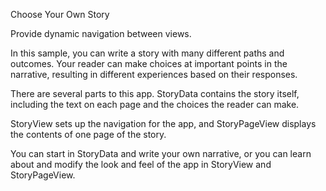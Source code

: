 Choose Your Own Story

Provide dynamic navigation between views.

In this sample, you can write a story with many different paths and outcomes. 
Your reader can make choices at important points in the narrative, resulting in different 
experiences based on their responses.

There are several parts to this app. StoryData contains the story itself, including the text
on each page and the choices the reader can make.

StoryView sets up the navigation for the app, and StoryPageView displays the contents of one page of the story.

You can start in StoryData and write your own narrative, or you can learn about and modify the look and feel
of the app in StoryView and StoryPageView.
